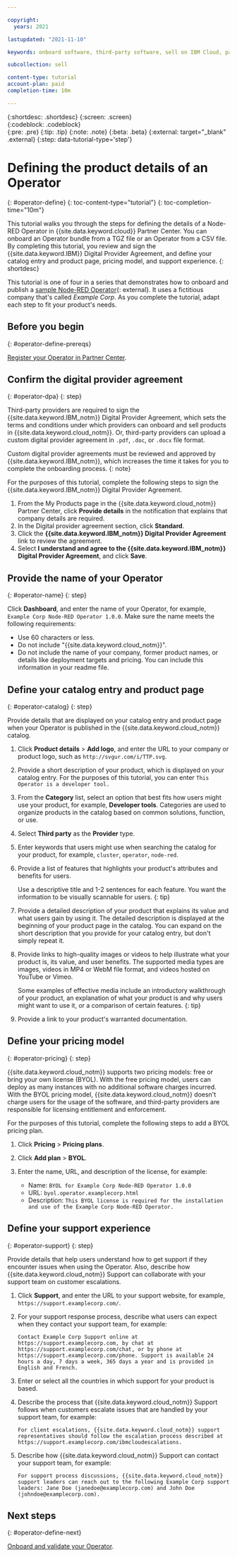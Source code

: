 ```yaml
---

copyright:
  years: 2021

lastupdated: "2021-11-10"

keywords: onboard software, third-party software, sell on IBM Cloud, partner center, operator, Red Hat OpenShift cluster, sample Node-RED Operator, Kubernetes cluster, product details, catalog listing, support, pricing, BYOL, DPA, digital provider agreement

subcollection: sell

content-type: tutorial
account-plan: paid
completion-time: 10m 

---
```


{:shortdesc: .shortdesc}
{:screen: .screen}  
{:codeblock: .codeblock}  
{:pre: .pre}
{:tip: .tip}
{:note: .note}
{:beta: .beta}
{:external: target="_blank" .external}
{:step: data-tutorial-type='step'} 


# Defining the product details of an Operator 
{: #operator-define}
{: toc-content-type="tutorial"} 
{: toc-completion-time="10m"} 

This tutorial walks you through the steps for defining the details of a Node-RED Operator in {{site.data.keyword.cloud}} Partner Center. You can onboard an Operator bundle from a TGZ file or an Operator from a CSV file. By completing this tutorial, you review and sign the {{site.data.keyword.IBM}} Digital Provider Agreement, and define your catalog entry and product page, pricing model, and support experience. 
{: shortdesc}

This tutorial is one of four in a series that demonstrates how to onboard and publish a [sample Node-RED Operator](https://github.com/IBM-Cloud/operator-bundle-sample/releases){: external}. It uses a fictitious company that's called *Example Corp*. As you complete the tutorial, adapt each step to fit your product's needs.

## Before you begin
{: #operator-define-prereqs}

[Register your Operator in Partner Center](/docs/sell?topic=sell-operator-register).

## Confirm the digital provider agreement
{: #operator-dpa}
{: step}

Third-party providers are required to sign the {{site.data.keyword.IBM_notm}} Digital Provider Agreement, which sets the terms and conditions under which providers can onboard and sell products in {{site.data.keyword.cloud_notm}}. Or, third-party providers can upload a custom digital provider agreement in `.pdf`, `.doc`, or `.docx` file format. 

Custom digital provider agreements must be reviewed and approved by {{site.data.keyword.IBM_notm}}, which increases the time it takes for you to complete the onboarding process. 
{: note}

For the purposes of this tutorial, complete the following steps to sign the {{site.data.keyword.IBM_notm}} Digital Provider Agreement. 

1. From the My Products page in the {{site.data.keyword.cloud_notm}} Partner Center, click **Provide details** in the notification that explains that company details are required.
1. In the Digital provider agreement section, click **Standard**. 
1. Click the **{{site.data.keyword.IBM_notm}} Digital Provider Agreement** link to review the agreement. 
1. Select **I understand and agree to the {{site.data.keyword.IBM_notm}} Digital Provider Agreement**, and click **Save**.

## Provide the name of your Operator
{: #operator-name}
{: step}

Click **Dashboard**, and enter the name of your Operator, for example, `Example Corp Node-RED Operator 1.0.0`. Make sure the name meets the following requirements:
  
* Use 60 characters or less.
* Do not include "{{site.data.keyword.cloud_notm}}".
* Do not include the name of your company, former product names, or details like deployment targets and pricing. You can include this information in your readme file.

## Define your catalog entry and product page
{: #operator-catalog}
{: step}

Provide details that are displayed on your catalog entry and product page when your Operator is published in the {{site.data.keyword.cloud_notm}} catalog.

1. Click **Product details** > **Add logo**, and enter the URL to your company or product logo, such as `http://svgur.com/i/TTP.svg`.
1. Provide a short description of your product, which is displayed on your catalog entry. For the purposes of this tutorial, you can enter `This Operator is a developer tool.`
1. From the **Category** list, select an option that best fits how users might use your product, for example, **Developer tools**. Categories are used to organize products in the catalog based on common solutions, function, or use. 
1. Select **Third party** as the **Provider** type.
1. Enter keywords that users might use when searching the catalog for your product, for example, `cluster`, `operator`, `node-red`. 
1. Provide a list of features that highlights your product's attributes and benefits for users.

   Use a descriptive title and 1-2 sentences for each feature. You want the information to be visually scannable for users.
   {: tip}

1. Provide a detailed description of your product that explains its value and what users gain by using it. The detailed description is displayed at the beginning of your product page in the catalog. You can expand on the short description that you provide for your catalog entry, but don't simply repeat it. 
1. Provide links to high-quality images or videos to help illustrate what your product is, its value, and user benefits. The supported media types are images, videos in MP4 or WebM file format, and videos hosted on YouTube or Vimeo. 

   Some examples of effective media include an introductory walkthrough of your product, an explanation of what your product is and why users might want to use it, or a comparison of certain features.
   {: tip}

1. Provide a link to your product's warranted documentation. 

## Define your pricing model
{: #operator-pricing}
{: step}

{{site.data.keyword.cloud_notm}} supports two pricing models: free or bring your own license (BYOL). With the free pricing model, users can deploy as many instances with no additional software charges incurred. With the BYOL pricing model, {{site.data.keyword.cloud_notm}} doesn't charge users for the usage of the software, and third-party providers are responsible for licensing entitlement and enforcement. 

For the purposes of this tutorial, complete the following steps to add a BYOL pricing plan. 

1. Click **Pricing** > **Pricing plans**.
1. Click **Add plan** > **BYOL**.
1. Enter the name, URL, and description of the license, for example: 

    * Name: `BYOL for Example Corp Node-RED Operator 1.0.0`
    * URL: `byol.operator.examplecorp.html`
    * Description: `This BYOL license is required for the installation and use of the Example Corp Node-RED Operator.`

## Define your support experience
{: #operator-support}
{: step}

Provide details that help users understand how to get support if they encounter issues when using the Operator. Also, describe how {{site.data.keyword.cloud_notm}} Support can collaborate with your support team on customer escalations.

1. Click **Support**, and enter the URL to your support website, for example, `https://support.examplecorp.com/`.
2. For your support response process, describe what users can expect when they contact your support team, for example:

   `Contact Example Corp Support online at https://support.examplecorp.com, by chat at https://support.examplecorp.com/chat, or by phone at https://support.examplecorp.com/phone. Support is available 24 hours a day, 7 days a week, 365 days a year and is provided in English and French.`
  
3. Enter or select all the countries in which support for your product is based.
4. Describe the process that {{site.data.keyword.cloud_notm}} Support follows when customers escalate issues that are handled by your support team, for example: 

   `For client escalations, {{site.data.keyword.cloud_notm}} support representatives should follow the escalation process described at https://support.examplecorp.com/ibmcloudescalations.`
  
5. Describe how {{site.data.keyword.cloud_notm}} Support can contact your support team, for example:

   `For support process discussions, {{site.data.keyword.cloud_notm}} support leaders can reach out to the following Example Corp support leaders: Jane Doe (janedoe@examplecorp.com) and John Doe (johndoe@examplecorp.com).`

## Next steps
{: #operator-define-next}

[Onboard and validate your Operator](/docs/sell?topic=sell-operator-onboard). 
